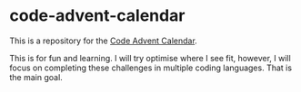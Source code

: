 # code-advent-calendar

This is a repository for the [Code Advent Calendar](https://adventofcode.com/2023/).

This is for fun and learning. I will try optimise where I see fit, however, I will focus on completing these challenges
in multiple coding languages. That is the main goal.
